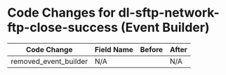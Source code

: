 # Code Changes for dl-sftp-network-ftp-close-success (Event Builder)

| Code Change | Field Name | Before | After |
|-------------|------------|--------|-------|
| removed_event_builder | N/A |  | N/A |